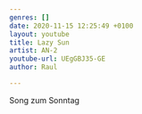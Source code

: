```yaml
---
genres: []
date: 2020-11-15 12:25:49 +0100
layout: youtube
title: Lazy Sun
artist: AN-2
youtube-url: UEgGBJ35-GE
author: Raul

---
```

Song zum Sonntag